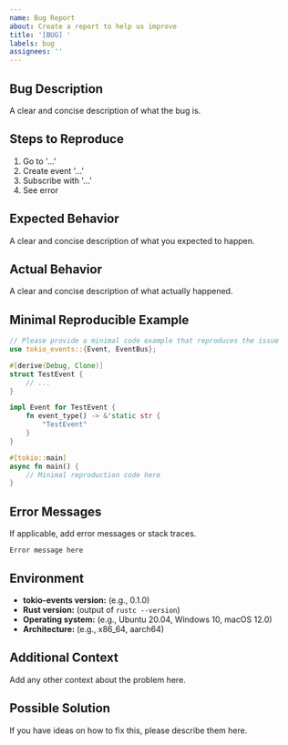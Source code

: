 ```yaml
---
name: Bug Report
about: Create a report to help us improve
title: '[BUG] '
labels: bug
assignees: ''
---
```


## Bug Description

A clear and concise description of what the bug is.

## Steps to Reproduce

1. Go to '...'
2. Create event '...'
3. Subscribe with '...'
4. See error

## Expected Behavior

A clear and concise description of what you expected to happen.

## Actual Behavior

A clear and concise description of what actually happened.

## Minimal Reproducible Example

```rust
// Please provide a minimal code example that reproduces the issue
use tokio_events::{Event, EventBus};

#[derive(Debug, Clone)]
struct TestEvent {
    // ...
}

impl Event for TestEvent {
    fn event_type() -> &'static str {
        "TestEvent"
    }
}

#[tokio::main]
async fn main() {
    // Minimal reproduction code here
}
```

## Error Messages

If applicable, add error messages or stack traces.

```
Error message here
```

## Environment

- **tokio-events version:** (e.g., 0.1.0)
- **Rust version:** (output of `rustc --version`)
- **Operating system:** (e.g., Ubuntu 20.04, Windows 10, macOS 12.0)
- **Architecture:** (e.g., x86_64, aarch64)

## Additional Context

Add any other context about the problem here.

## Possible Solution

If you have ideas on how to fix this, please describe them here.